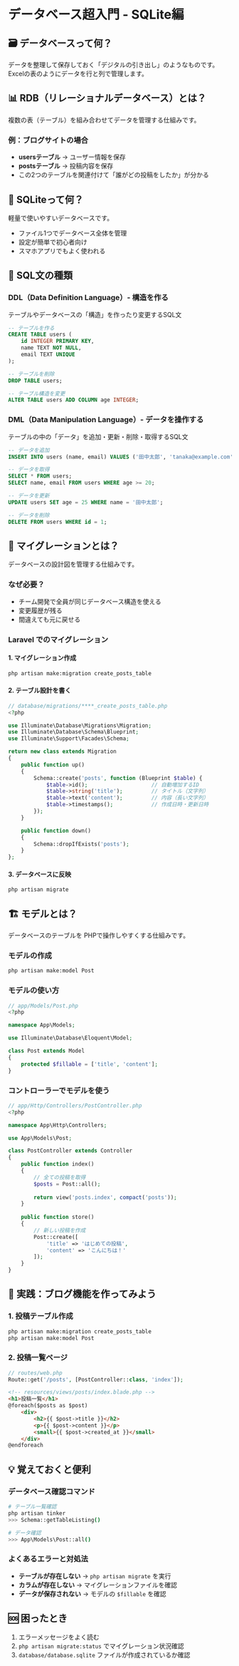 # データベース超入門 - SQLite編

## 🗃️ データベースって何？
データを整理して保存しておく「デジタルの引き出し」のようなものです。
Excelの表のようにデータを行と列で管理します。

## 📊 RDB（リレーショナルデータベース）とは？
複数の表（テーブル）を組み合わせてデータを管理する仕組みです。

### 例：ブログサイトの場合
- **usersテーブル** → ユーザー情報を保存
- **postsテーブル** → 投稿内容を保存
- この2つのテーブルを関連付けて「誰がどの投稿をしたか」が分かる

## 💾 SQLiteって何？
軽量で使いやすいデータベースです。
- ファイル1つでデータベース全体を管理
- 設定が簡単で初心者向け
- スマホアプリでもよく使われる

## 📝 SQL文の種類

### DDL（Data Definition Language）- 構造を作る
テーブルやデータベースの「構造」を作ったり変更するSQL文

```sql
-- テーブルを作る
CREATE TABLE users (
    id INTEGER PRIMARY KEY,
    name TEXT NOT NULL,
    email TEXT UNIQUE
);

-- テーブルを削除
DROP TABLE users;

-- テーブル構造を変更
ALTER TABLE users ADD COLUMN age INTEGER;
```

### DML（Data Manipulation Language）- データを操作する
テーブルの中の「データ」を追加・更新・削除・取得するSQL文

```sql
-- データを追加
INSERT INTO users (name, email) VALUES ('田中太郎', 'tanaka@example.com');

-- データを取得
SELECT * FROM users;
SELECT name, email FROM users WHERE age >= 20;

-- データを更新
UPDATE users SET age = 25 WHERE name = '田中太郎';

-- データを削除
DELETE FROM users WHERE id = 1;
```

## 🔄 マイグレーションとは？
データベースの設計図を管理する仕組みです。

### なぜ必要？
- チーム開発で全員が同じデータベース構造を使える
- 変更履歴が残る
- 間違えても元に戻せる

### Laravel でのマイグレーション

#### 1. マイグレーション作成
```bash
php artisan make:migration create_posts_table
```

#### 2. テーブル設計を書く
```php
// database/migrations/****_create_posts_table.php
<?php

use Illuminate\Database\Migrations\Migration;
use Illuminate\Database\Schema\Blueprint;
use Illuminate\Support\Facades\Schema;

return new class extends Migration
{
    public function up()
    {
        Schema::create('posts', function (Blueprint $table) {
            $table->id();                    // 自動増加するID
            $table->string('title');         // タイトル（文字列）
            $table->text('content');         // 内容（長い文字列）
            $table->timestamps();            // 作成日時・更新日時
        });
    }

    public function down()
    {
        Schema::dropIfExists('posts');
    }
};
```

#### 3. データベースに反映
```bash
php artisan migrate
```

## 🏗️ モデルとは？
データベースのテーブルを PHPで操作しやすくする仕組みです。

### モデルの作成
```bash
php artisan make:model Post
```

### モデルの使い方
```php
// app/Models/Post.php
<?php

namespace App\Models;

use Illuminate\Database\Eloquent\Model;

class Post extends Model
{
    protected $fillable = ['title', 'content'];
}
```

### コントローラーでモデルを使う
```php
// app/Http/Controllers/PostController.php
<?php

namespace App\Http\Controllers;

use App\Models\Post;

class PostController extends Controller
{
    public function index()
    {
        // 全ての投稿を取得
        $posts = Post::all();
        
        return view('posts.index', compact('posts'));
    }
    
    public function store()
    {
        // 新しい投稿を作成
        Post::create([
            'title' => 'はじめての投稿',
            'content' => 'こんにちは！'
        ]);
    }
}
```

## 🎯 実践：ブログ機能を作ってみよう

### 1. 投稿テーブル作成
```bash
php artisan make:migration create_posts_table
php artisan make:model Post
```

### 2. 投稿一覧ページ
```php
// routes/web.php
Route::get('/posts', [PostController::class, 'index']);
```

```html
<!-- resources/views/posts/index.blade.php -->
<h1>投稿一覧</h1>
@foreach($posts as $post)
    <div>
        <h2>{{ $post->title }}</h2>
        <p>{{ $post->content }}</p>
        <small>{{ $post->created_at }}</small>
    </div>
@endforeach
```

## 💡 覚えておくと便利

### データベース確認コマンド
```bash
# テーブル一覧確認
php artisan tinker
>>> Schema::getTableListing()

# データ確認
>>> App\Models\Post::all()
```

### よくあるエラーと対処法
- **テーブルが存在しない** → `php artisan migrate` を実行
- **カラムが存在しない** → マイグレーションファイルを確認
- **データが保存されない** → モデルの `$fillable` を確認

## 🆘 困ったとき
1. エラーメッセージをよく読む
2. `php artisan migrate:status` でマイグレーション状況確認
3. `database/database.sqlite` ファイルが作成されているか確認
